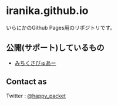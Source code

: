# iranika.github.io

いらにかのGithub Pages用のリポジトリです。

## 公開(サポート)しているもの

- [みちくさびゅあー](./mo-code/)

## Contact as

Twitter : [@happy_packet](https://twitter.com/happy_packet)
